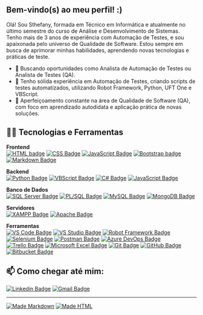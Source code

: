 ## Bem-vindo(s) ao meu perfil! :)  

Olá! Sou Sthefany, formada em Técnico em Informática e atualmente no último semestre do curso de Análise e Desenvolvimento de Sistemas. Tenho mais de 3 anos de experiência com Automação de Testes, e sou apaixonada pelo universo de Qualidade de Software. Estou sempre em busca de aprimorar minhas habilidades, aprendendo novas tecnologias e práticas de teste.

- :briefcase:  Buscando oportunidades como Analista de Automação de Testes ou Analista de Testes (QA).
- :robot: Tenho sólida experiência em Automação de Testes, criando scripts de testes automatizados, utilizando Robot Framework, Python, UFT One e VBScript.
- :dart: Aperfeiçoamento constante na área de Qualidade de Software (QA), com foco em aprendizado autodidata e aplicação prática de novas soluções.

## :woman_technologist:	 Tecnologias e Ferramentas  

**Frontend**  
[![HTML badge](https://img.shields.io/badge/HTML-5C2D91?style=for-the-badge&logo=html5&logoColor=white)](https://github.com/sthefanyricardo)
[![CSS Badge](https://img.shields.io/badge/CSS-5C2D91?style=for-the-badge&logo=css3&logoColor=white)](https://github.com/sthefanyricardo)
[![JavaScript Badge](https://img.shields.io/badge/JavaScript-5C2D91?style=for-the-badge&logo=javascript&logoColor=white)](https://github.com/sthefanyricardo) 
[![Bootstrap badge](https://img.shields.io/badge/Bootstrap-5C2D91?style=for-the-badge&logo=bootstrap&logoColor=white)](https://github.com/sthefanyricardo)
[![Markdown Badge](https://img.shields.io/badge/Markdown-5C2D91?style=for-the-badge&logo=markdown&logoColor=white)](https://github.com/sthefanyricardo)  

**Backend**  
[![Python Badge](https://img.shields.io/badge/PYTHON-5C2D91?style=for-the-badge&logo=python&logoColor=white)](https://github.com/sthefanyricardo)
[![VBScript Badge](https://img.shields.io/badge/VBScript-5C2D91?style=for-the-badge&logo=Microsoft&logoColor=white)](https://github.com/sthefanyricardo)
[![C# Badge](https://img.shields.io/badge/C%23-5C2D91?style=for-the-badge&logo=c-sharp&logoColor=white)](https://github.com/sthefanyricardo)
[![JavaScript Badge](https://img.shields.io/badge/JavaScript-5C2D91?style=for-the-badge&logo=JavaScript&logoColor=white)](https://github.com/sthefanyricardo)

**Banco de Dados**  
[![SQL Server Badge](https://img.shields.io/badge/Microsoft%20SQL%20Sever-5C2D91?style=for-the-badge&logo=microsoft%20sql%20server&logoColor=white)](https://github.com/sthefanyricardo)
[![PL/SQL Badge](https://img.shields.io/badge/PL/SQ-5C2D91?style=for-the-badge&logo=oracle&logoColor=white)](https://github.com/sthefanyricardo)
[![MySQL Badge](https://img.shields.io/badge/MySQL-5C2D91?style=for-the-badge&logo=mysql&logoColor=white)](https://github.com/sthefanyricardo)
[![MongoDB Badge](https://img.shields.io/badge/MONGO%20DB-5C2D91?style=for-the-badge&logo=mongodb&code&logoColor=white)](https://github.com/sthefanyricardo)  

**Servidores**  
[![XAMPP Badge](https://img.shields.io/badge/Xampp-5C2D91?style=for-the-badge&logo=xampp&logoColor=white)](https://github.com/sthefanyricardo)
[![Apache Badge](https://img.shields.io/badge/apache-5C2D91?style=for-the-badge&logo=apache&logoColor=white)](https://github.com/sthefanyricardo)  

**Ferramentas**  
[![VS Code Badge](https://img.shields.io/badge/Visual_Studio_Code-5C2D91?style=for-the-badge&logo=visual%20studio%20code&logoColor=white)](https://github.com/sthefanyricardo)
[![VS Studio Badge](https://img.shields.io/badge/Visual_Studio-5C2D91?style=for-the-badge&logo=visual%20studio&logoColor=white)](https://github.com/sthefanyricardo)
[![Robot Framework Badge](https://img.shields.io/badge/robot%20framework-5C2D91?style=for-the-badge&logo=robot-framework&logoColor=white)](https://github.com/sthefanyricardo)
[![Selenium Badge](https://img.shields.io/badge/SELENIUN-5C2D91?style=for-the-badge&logo=SELENIUM&code&logoColor=white)](https://github.com/sthefanyricardo)
[![Postman Badge](https://img.shields.io/badge/POSTMAN-5C2D91?style=for-the-badge&logo=POSTMAN&code&logoColor=white)](https://github.com/sthefanyricardo)
[![Azure DevOps Badge](https://img.shields.io/badge/AZURE%20DEVOPS-5C2D91?style=for-the-badge&logo=azure-devops&logoColor=white)](https://github.com/sthefanyricardo)
[![Trello Badge](https://img.shields.io/badge/TRELLO-5C2D91?style=for-the-badge&logo=TRELLO&code&logoColor=white)](https://github.com/sthefanyricardo)
[![Microsoft Excel Badge](https://img.shields.io/badge/Microsoft%20Excel-5C2D91?style=for-the-badge&logo=Microsoft%20Excel&code&logoColor=white)](https://github.com/sthefanyricardo)
[![Git Badge](https://img.shields.io/badge/Git-5C2D91?style=for-the-badge&logo=git&logoColor=white)](https://github.com/sthefanyricardo)
[![GitHub Badge](https://img.shields.io/badge/GitHub-5C2D91?style=for-the-badge&logo=github&logoColor=white)](https://github.com/sthefanyricardo)
[![Bitbucket Badge](https://img.shields.io/badge/Bitbucket-5C2D91?style=for-the-badge&logo=bitbucket&logoColor=white)](https://github.com/sthefanyricardo)  

## :mailbox: Como chegar até mim:  
[![Linkedin Badge](https://img.shields.io/badge/linkedin-5C2D91?&style=for-the-badge&logo=linkedin&logoColor=white&link=https://www.linkedin.com/in/sthefanyricardo/)](https://www.linkedin.com/in/sthefanyricardo/)
[![Gmail Badge](https://img.shields.io/badge/Gmail-5C2D91?style=for-the-badge&logo=gmail&logoColor=white&link=mailto:s.albuquerque@aluno.ifsp.edu.br)](mailto:s.albuquerque@aluno.ifsp.edu.br)

---

[![Made Markdown](https://img.shields.io/badge/-Made%20with%20Markdown-5C2D91?style=flat-square&logo=markdown&logoColor=white)](https://github.com/sthefanyricardo) 
[![Made HTML](https://img.shields.io/badge/-Made%20with%20HTML-5C2D91?style=flat-square&logo=html5&logoColor=white)](https://github.com/sthefanyricardo)

<!--
**sthefanyricardo/sthefanyricardo** is a ✨ _special_ ✨ repository because its `README.md` (this file) appears on your GitHub profile.

Here are some ideas to get you started:

- 🔭 I’m currently working on ...
- 🌱 I’m currently learning ...
- 👯 I’m looking to collaborate on ...
- 🤔 I’m looking for help with ...
- 💬 Ask me about ...
- 📫 How to reach me: ...
- 😄 Pronouns: ...
- ⚡ Fun fact: ...
-->
